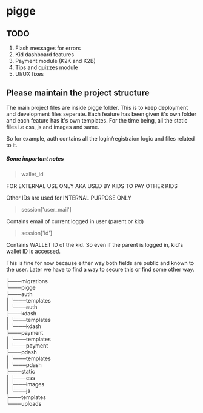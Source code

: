# pigge

## TODO

<ol>
<li>Flash messages for errors</li>
<li>Kid dashboard features</li>
<li>Payment module (K2K and K2B)</li>
<li>Tips and quizzes module</li>
<li>UI/UX fixes</li>
</ol>

## Please maintain the project structure

The main project files are inside pigge folder. This is to keep deployment and development files seperate.
Each feature has been given it's own folder and each feature has it's own templates. For the time being, all the static files i.e css, js and images and same.

So for example, auth contains all the login/registraion logic and files related to it.

##### Some important notes
> wallet_id

FOR EXTERNAL USE ONLY AKA USED BY KIDS TO PAY OTHER KIDS

Other IDs are used for INTERNAL PURPOSE ONLY

> session['user_mail'] 

Contains email of current logged in user (parent or kid)

> session['id']

Contains WALLET ID of the kid. So even if the parent is logged in, kid's wallet ID is accessed.

This is fine for now because either way both fields are public and known to the user. Later we have to find a way to secure this or find some other way.

├───migrations<br>
└───pigge<br>
    ├───auth<br>
    │   └───templates<br>
    │       └───auth<br>
    ├───kdash<br>
    │   └───templates<br>
    │       └───kdash<br>
    ├───payment<br>
    │   └───templates<br>
    │       └───payment<br>
    ├───pdash<br>
    │   └───templates<br>
    │       └───pdash<br>
    ├───static<br>
    │   ├───css<br>
    │   ├───images<br>
    │   └───js<br>
    ├───templates<br>
    └───uploads<br>